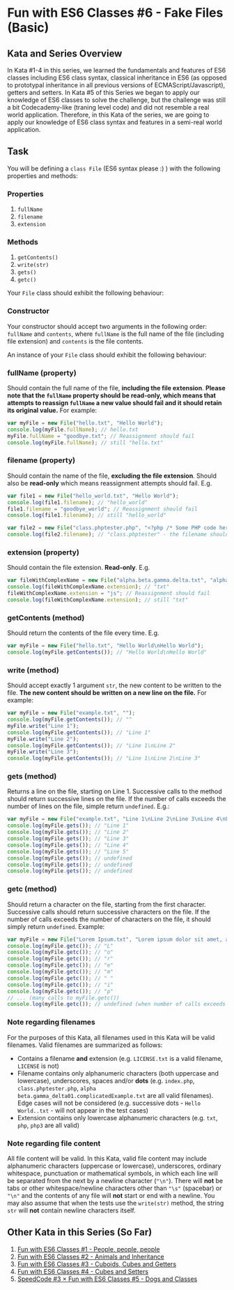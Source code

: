 # Fun with ES6 Classes #6 - Fake Files (Basic)

## Kata and Series Overview

In Kata #1-4 in this series, we learned the fundamentals and features of ES6 classes including ES6 class syntax, classical inheritance in ES6 (as opposed to prototypal inheritance in all previous versions of ECMAScript/Javascript), getters and setters.  In Kata #5 of this Series we began to apply our knowledge of ES6 classes to solve the challenge, but the challenge was still a bit Codecademy-like (traning level code) and did not resemble a real world application.  Therefore, in this Kata of the series, we are going to apply our knowledge of ES6 class syntax and features in a semi-real world application.

## Task

You will be defining a `class File` (ES6 syntax please :) ) with the following properties and methods:

### Properties

1. `fullName`
2. `filename`
3. `extension`

### Methods

1. `getContents()`
2. `write(str)`
3. `gets()`
4. `getc()`

Your `File` class should exhibit the following behaviour:

### Constructor

Your constructor should accept two arguments in the following order: `fullName` and `contents`, where `fullName` is the full name of the file (including file extension) and `contents` is the file contents.

An instance of your `File` class should exhibit the following behaviour:

### fullName (property)

Should contain the full name of the file, **including the file extension**.  **Please note that the **`fullName`** property should be read-only, which means that attempts to reassign **`fullName`** a new value should fail and it should retain its original value.**  For example:

```javascript
var myFile = new File("hello.txt", "Hello World");
console.log(myFile.fullName); // hello.txt
myFile.fullName = "goodbye.txt"; // Reassignment should fail
console.log(myFile.fullName); // still "hello.txt"
```

### filename (property)

Should contain the name of the file, **excluding the file extension**.  Should also be **read-only** which means reassignment attempts should fail.  E.g.

```javascript
var file1 = new File("hello_world.txt", "Hello World");
console.log(file1.filename); // "hello_world"
file1.filename = "goodbye_world"; // Reassignment should fail
console.log(file1.filename); // still "hello_world"

var file2 = new File("class.phptester.php", "<?php /* Some PHP code here */ ?>");
console.log(file2.filename); // "class.phptester" - the filename should be correctly identified even if the filename itself contains the '.' character
```

### extension (property)

Should contain the file extension.  **Read-only**.  E.g.

```javascript
var fileWithComplexName = new File("alpha.beta.gamma.delta.txt", "alpha beta gamma delta");
console.log(fileWithComplexName.extension); // "txt"
fileWithComplexName.extension = "js"; // Reassignment should fail
console.log(fileWithComplexName.extension); // still "txt"
```

### getContents (method)

Should return the contents of the file every time.  E.g.

```javascript
var myFile = new File("hello.txt", "Hello World\nHello World");
console.log(myFile.getContents()); // "Hello World\nHello World"
```

### write (method)

Should accept exactly 1 argument `str`, the new content to be written to the file.  **The new content should be written on a new line on the file.**  For example:

```javascript
var myFile = new File("example.txt", "");
console.log(myFile.getContents()); // ""
myFile.write("Line 1");
console.log(myFile.getContents()); // "Line 1"
myFile.write("Line 2");
console.log(myFile.getContents()); // "Line 1\nLine 2"
myFile.write("Line 3");
console.log(myFile.getContents()); // "Line 1\nLine 2\nLine 3"
```

### gets (method)

Returns a line on the file, starting on Line 1.  Successive calls to the method should return successive lines on the file.  If the number of calls exceeds the number of lines on the file, simple return `undefined`.  E.g.:

```javascript
var myFile = new File("example.txt", "Line 1\nLine 2\nLine 3\nLine 4\nLine 5");
console.log(myFile.gets()); // "Line 1"
console.log(myFile.gets()); // "Line 2"
console.log(myFile.gets()); // "Line 3"
console.log(myFile.gets()); // "Line 4"
console.log(myFile.gets()); // "Line 5"
console.log(myFile.gets()); // undefined
console.log(myFile.gets()); // undefined
console.log(myFile.gets()); // undefined
```

### getc (method)

Should return a character on the file, starting from the first character.  Successive calls should return successive characters on the file.  If the number of calls exceeds the number of characters on the file, it should simply return `undefined`.  Example:

```javascript
var myFile = new File("Lorem Ipsum.txt", "Lorem ipsum dolor sit amet, adispicing eu.");
console.log(myFile.getc()); // "L"
console.log(myFile.getc()); // "o"
console.log(myFile.getc()); // "r"
console.log(myFile.getc()); // "e"
console.log(myFile.getc()); // "m"
console.log(myFile.getc()); // " "
console.log(myFile.getc()); // "i"
console.log(myFile.getc()); // "p"
// ... (many calls to myFile.getc())
console.log(myFile.getc()); // undefined (when number of calls exceeds character count)
```

### Note regarding filenames

For the purposes of this Kata, all filenames used in this Kata will be valid filenames.  Valid filenames are summarized as follows:

- Contains a filename **and** extension (e.g. `LICENSE.txt` is a valid filename, `LICENSE` is not)
- Filename contains only alphanumeric characters (both uppercase and lowercase), underscores, spaces and/or **dots** (e.g. `index.php`, `class.phptester.php`, `alpha beta.gamma_delta01.complicatedExample.txt` are all valid filenames).  Edge cases will not be considered (e.g. successive dots - `Hello World..txt` - will not appear in the test cases)
- Extension contains only lowercase alphanumeric characters (e.g. `txt`, `php`, `php3` are all valid)

### Note regarding file content

All file content will be valid.  In this Kata, valid file content may include alphanumeric characters (uppercase or lowercase), underscores, ordinary whitespace, punctuation or mathematical symbols, in which each line will be separated from the next by a newline character (`"\n"`).  There will **not** be tabs or other whitespace/newline characters other than `"\s"` (spacebar) or `"\n"` and the contents of any file will **not** start or end with a newline.  You may also assume that when the tests use the `write(str)` method, the string `str` will **not** contain newline characters itself.

## Other Kata in this Series (So Far)

1. [Fun with ES6 Classes #1 - People, people, people](https://www.codewars.com/kata/56f7f8215d7c12c0e7000b19)
2. [Fun with ES6 Classes #2 - Animals and Inheritance](https://www.codewars.com/kata/56f935002e6c0d55fa000d92)
3. [Fun with ES6 Classes #3 - Cuboids, Cubes and Getters](https://www.codewars.com/kata/56fbdda707cff41b68000de2)
4. [Fun with ES6 Classes #4 - Cubes and Setters](https://www.codewars.com/kata/56fcc1ee45040039ab0016da)
5. [SpeedCode #3 × Fun with ES6 Classes #5 - Dogs and Classes](https://www.codewars.com/kata/56ff9b53140fcca90b000530)
